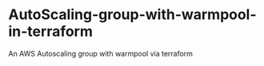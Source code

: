 # AutoScaling-group-with-warmpool-in-terraform
An AWS Autoscaling group with warmpool via terraform 
